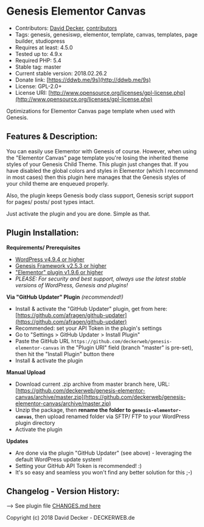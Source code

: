 # Genesis Elementor Canvas

* Contributors: [David Decker](https://github.com/deckerweb), [contributors](https://github.com/deckerweb/genesis-elementor-canvas/graphs/contributors)
* Tags: genesis, genesiswp, elementor, template, canvas, templates, page builder, studiopress
* Requires at least: 4.5.0
* Tested up to: 4.9.x
* Required PHP: 5.4
* Stable tag: master
* Current stable version: 2018.02.26.2
* Donate link: [https://ddwb.me/9s](http://ddwb.me/9s)
* License: GPL-2.0+
* License URI: [http://www.opensource.org/licenses/gpl-license.php](http://www.opensource.org/licenses/gpl-license.php)

Optimizations for Elementor Canvas page template when used with Genesis.


## Features & Description:

You can easily use Elementor with Genesis of course. However, when using the "Elementor Canvas" page template you're losing the inherited theme styles of your Genesis Child Theme. This plugin just changes that. If you have disabled the global colors and styles in Elementor (which I recommend in most cases) then this plugin here manages that the Genesis styles of your child theme are enqueued properly.

Also, the plugin keeps Genesis body class support, Genesis script support for pages/ posts/ post types intact.

Just activate the plugin and you are done. Simple as that.


## Plugin Installation:

**Requirements/ Prerequisites**
* [WordPress v4.9.4 or higher](https://wordpress.org/download/)
* [Genesis Framework v2.5.3 or higher](http://deckerweb.de/go/genesis/)
* ["Elementor" plugin v1.9.6 or higher](https://wordpress.org/plugins/elementor/)
* *PLEASE: For security and best support, always use the latest stable versions of WordPress, Genesis and plugins!*

**Via "GitHub Updater" Plugin** *(recommended!)*

* Install & activate the "GitHub Updater" plugin, get from here: [https://github.com/afragen/github-updater](https://github.com/afragen/github-updater)
* Recommended: set your API Token in the plugin's settings
* Go to "Settings > GitHub Updater > Install Plugin"
* Paste the GitHub URL `https://github.com/deckerweb/genesis-elementor-canvas` in the "Plugin URI" field (branch "master" is pre-set), then hit the "Install Plugin" button there
* Install & activate the plugin

**Manual Upload**
* Download current .zip archive from master branch here, URL: [https://github.com/deckerweb/genesis-elementor-canvas/archive/master.zip](https://github.com/deckerweb/genesis-elementor-canvas/archive/master.zip)
* Unzip the package, then **rename the folder to `genesis-elementor-canvas`**, then upload renamed folder via SFTP/ FTP to your WordPress plugin directory
* Activate the plugin

**Updates**
* Are done via the plugin "GitHub Updater" (see above) - leveraging the default WordPress update system!
* Setting your GitHub API Token is recommended! :)
* It's so easy and seamless you won't find any better solution for this ;-)


## Changelog - Version History:

--> See plugin file [CHANGES.md here](https://github.com/deckerweb/genesis-elementor-canvas/blob/master/CHANGES.md)


Copyright (c) 2018 David Decker - DECKERWEB.de
